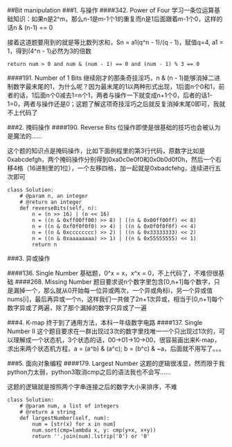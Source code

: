 ##Bit manipulation
###1. 与操作
####342. Power of Four
学习一条位运算基础知识：如果n是2^m，那么n-1是m-1个1的重复而n是1后面跟着m-1个0，这样的话n & (n-1) == 0

接着这道题要用到的就是等比数列求和，Sn = a1(q^n - 1)/(q - 1)，赋值q=4, a1 = 1，得到(4^n - 1)必然为3的倍数
~~~~
return num > 0 and num & (num - 1) == 0 and (num - 1) % 3 == 0
~~~~

####191. Number of 1 Bits
继续刚才的那条奇技淫巧，n & (n - 1)能够消掉二进制数字最末尾的1，为什么呢？因为最末尾的1以两种形式出现，1后面n个0和1，前者的话，1后面n个0减去1=n个1，两者与操作一下就变成n+1个0，后者的话1-1=0，两者与操作还是0；这题了解这项奇技淫巧之后就反复消掉末尾0即可，我就不上代码了

###2. 掩码操作
####190. Reverse Bits
位操作即使是很基础的技巧也会被认为是魔法的……

这个题的知识点是掩码操作，比如下面例程里的第3行代码，原数字比如是0xabcdefgh，两个掩码操作分别得到0xa0c0e0f0和0x0b0d0f0h，然后一个右移4格（16进制里的1位），一个左移四格，加一起就是0xbadcfehg，连续进行五次即可
~~~~
class Solution:
    # @param n, an integer
    # @return an integer
    def reverseBits(self, n):
        n = (n >> 16) | (n << 16)
        n = ((n & 0xff00ff00) >> 8) | ((n & 0x00ff00ff) << 8)
        n = ((n & 0xf0f0f0f0) >> 4) | ((n & 0x0f0f0f0f) << 4)
        n = ((n & 0xcccccccc) >> 2) | ((n & 0x33333333) << 2)
        n = ((n & 0xaaaaaaaa) >> 1) | ((n & 0x55555555) << 1)
        return n
~~~~
###3. 异或操作

####136. Single Number
基础题，0^x = x，x^x = 0，不上代码了，不难但很基础
####268. Missing Number
题目要求说n个数字里包含[0,n+1]每个数字，只是漏掉一个，那么就从0开始每一位异或两次，一个异或角标i，另一个异或值nums[i]，最后再异或一个n，这样我们一共做了2n+1次异或，相当于[0,n+1]每个数字异或了两遍，除了那个漏掉的数字只异或了一遍

###4. K-map
终于到了通用方法，本科一年级数字电路
####137. Single Number II
这个题目要求在一群出现过3次的数字里找唯一一个只出现过1次的，可以理解成一个状态机，3个状态的话，00->01->10->00，很容易画出来K-map，求出来两个状态机方程，a = (a^b) & (a^c); b = (b^c) & ~a，后面就不用写了。。。

###5. 面向对象编程
####179. Largest Number
这题的逻辑很浅显，然而限于我python力太弱，python3取消cmp之后的语法我也不会写……

这题的逻辑就是按照两个字串连接之后的数字大小来排序，不难
~~~~
class Solution:
    # @param num, a list of integers
    # @return a string
    def largestNumber(self, num):
        num = [str(x) for x in num]
        num.sort(cmp=lambda x, y: cmp(y+x, x+y))
        return ''.join(num).lstrip('0') or '0'
~~~~
